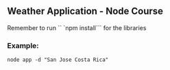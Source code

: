 ## Weather Application - Node Course

Remember to run `` `npm install``` for the libraries


### Example:
```
node app -d "San Jose Costa Rica"
```